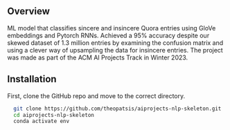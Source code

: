 ## Overview
ML model that classifies sincere and insincere Quora entries using GloVe embeddings and Pytorch RNNs. Achieved a 95% accuracy despite our skewed dataset of 1.3 million entries by examining the confusion matrix and using a clever way of upsampling the data for insincere entries. The project was made as part of  the ACM AI Projects Track in Winter 2023.

## Installation
First, clone the GitHub repo and move to the correct directory.
```bash
  git clone https://github.com/theopatsis/aiprojects-nlp-skeleton.git
  cd aiprojects-nlp-skeleton
  conda activate env
```
